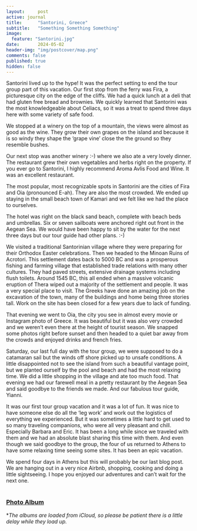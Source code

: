 ```yaml
---
layout:     post
active: journal
title:      "Santorini, Greece"
subtitle:   "Something Something Something"
image:
  feature: "Santorini.jpg"
date:       2024-05-02
header-img: "img/postcover/map.png"
comments: false
published: true
hidden: false
---
```

Santorini lived up to the hype! It was the perfect setting to end the tour group part of this vacation. Our first stop from the ferry was Fira, a picturesque city on the edge of the cliffs. We had a quick lunch at a deli that had gluten free bread and brownies. We quickly learned that Santorini was the most knowledgeable about Celiacs, so it was a treat to spend three days here with some variety of safe food. 

We stopped at a winery on the top of a mountain, the views were almost as good as the wine. They grow their own grapes on the island and because it is so windy they shape the ‘grape vine’ close the the ground so they resemble bushes. 

Our next stop was another winery :-) where we also ate a very lovely dinner. The restaurant grew their own vegetables and herbs right on the property. If you ever go to Santorini, I highly recommend Aroma Avlis Food and Wine. It was an excellent restaurant.

The most popular, most recognizable spots in Santorini are the cities of Fira and Oia (pronounced E-ah). They are also the most crowded. We ended up staying in the small beach town of Kamari and we felt like we had the place to ourselves.  

The hotel was right on the black sand beach, complete with beach beds and umbrellas. Six or seven sailboats were anchored right out front in the Aegean Sea. We would have been happy to sit by the water for the next three days but our tour guide had other plans. :-) 

We visited a traditional Santorinian village where they were preparing for their Orthodox Easter celebrations. Then we headed to the Minoan Ruins of Acrotori. This settlement dates back to 5000 BC and was a prosperous fishing and farming village that established trade relations with many other cultures. They had paved streets, extensive drainage systems including flush toilets. Around 1545 BC, this all ended when a massive volcanic eruption of Thera wiped out a majority of the settlement and people. It was a very special place to visit. The Greeks have done an amazing job on the excavation of the town, many of the buildings and home being three stories tall. Work on the site has been closed for a few years due to lack of funding.

That evening we went to Oia, the city you see in almost every movie or Instagram photo of Greece. It was beautiful but it was also very crowded and we weren’t even there at the height of tourist season. We snapped some photos right before sunset and then headed to a quiet bar away from the crowds and enjoyed drinks and french fries. 

Saturday, our last full day with the tour group, we were supposed to do a catamaran sail but the winds off shore picked up to unsafe conditions. A little disappointed not to see the island from such a beautiful vantage point, but we planted ourself by the pool and beach and had the most relaxing time. We did a little shopping in the village and ate too much food. That evening we had our farewell meal in a pretty restaurant by the Aegean Sea and said goodbye to the friends we made. And our fabulous tour guide, Yianni. 

It was our first tour group vacation and it was a lot of fun. It was nice to have someone else do all the ‘leg work’ and work out the logistics of everything we experienced. But it was sometimes a little hard to get used to so many traveling companions, who were all very pleasant and chill. Especially Barbara and Eric. It has been a long while since we traveled with them and we had an absolute blast sharing this time with them. And even though we said goodbye to the group, the four of us returned to Athens to have some relaxing time seeing some sites. It has been an epic vacation.

We spend four days in Athens but this will probably be our last blog post. We are hanging out in a very nice Airbnb, shopping, cooking and doing a little sightseeing. I hope you enjoyed our adventures and can’t wait for the next one.
<br>
<br>
### [Photo Album](https://www.icloud.com/sharedalbum/#B0lGeA5r4Rnfsk) 
**The albums are loaded from iCloud, so please be patient there is a little delay while they load up.*
